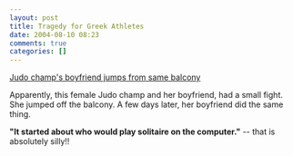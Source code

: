```yaml
---
layout: post
title: Tragedy for Greek Athletes
date: 2004-08-10 08:23
comments: true
categories: []
---
```

<a href="http://sportsillustrated.cnn.com/2004/olympics/2004/08/09/bc.oly.greektragedy.ap/index.html">Judo champ's boyfriend jumps from same balcony</a>

Apparently, this female Judo champ and her boyfriend, had a small fight. She jumped off the balcony. A few days later, her boyfriend did the same thing.

<b>"It started about who would play solitaire on the computer."</b> -- that is absolutely silly!!
